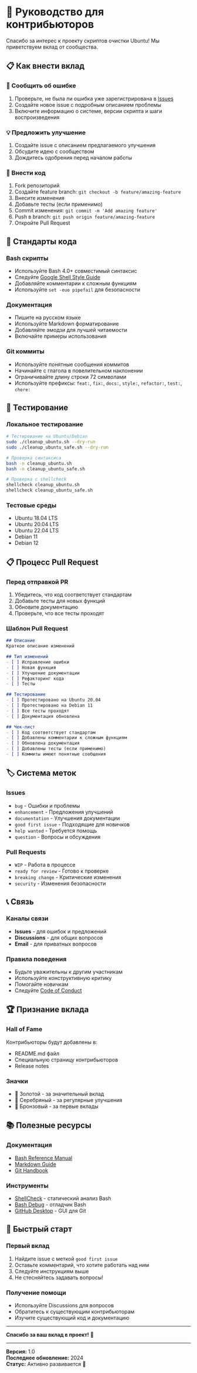# 🤝 Руководство для контрибьюторов

Спасибо за интерес к проекту скриптов очистки Ubuntu! Мы приветствуем вклад от сообщества.

## 📋 Как внести вклад

### 🐛 Сообщить об ошибке
1. Проверьте, не была ли ошибка уже зарегистрирована в [Issues](https://github.com/your-username/ubuntu-cleanup/issues)
2. Создайте новое issue с подробным описанием проблемы
3. Включите информацию о системе, версии скрипта и шаги воспроизведения

### 💡 Предложить улучшение
1. Создайте issue с описанием предлагаемого улучшения
2. Обсудите идею с сообществом
3. Дождитесь одобрения перед началом работы

### 🔧 Внести код
1. Fork репозиторий
2. Создайте feature branch: `git checkout -b feature/amazing-feature`
3. Внесите изменения
4. Добавьте тесты (если применимо)
5. Commit изменения: `git commit -m 'Add amazing feature'`
6. Push в branch: `git push origin feature/amazing-feature`
7. Откройте Pull Request

## 📝 Стандарты кода

### Bash скрипты
- Используйте Bash 4.0+ совместимый синтаксис
- Следуйте [Google Shell Style Guide](https://google.github.io/styleguide/shellguide.html)
- Добавляйте комментарии к сложным функциям
- Используйте `set -euo pipefail` для безопасности

### Документация
- Пишите на русском языке
- Используйте Markdown форматирование
- Добавляйте эмодзи для лучшей читаемости
- Включайте примеры использования

### Git коммиты
- Используйте понятные сообщения коммитов
- Начинайте с глагола в повелительном наклонении
- Ограничивайте длину строки 72 символами
- Используйте префиксы: `feat:`, `fix:`, `docs:`, `style:`, `refactor:`, `test:`, `chore:`

## 🧪 Тестирование

### Локальное тестирование
```bash
# Тестирование на Ubuntu/Debian
sudo ./cleanup_ubuntu.sh --dry-run
sudo ./cleanup_ubuntu_safe.sh --dry-run

# Проверка синтаксиса
bash -n cleanup_ubuntu.sh
bash -n cleanup_ubuntu_safe.sh

# Проверка с shellcheck
shellcheck cleanup_ubuntu.sh
shellcheck cleanup_ubuntu_safe.sh
```

### Тестовые среды
- Ubuntu 18.04 LTS
- Ubuntu 20.04 LTS
- Ubuntu 22.04 LTS
- Debian 11
- Debian 12

## 📋 Процесс Pull Request

### Перед отправкой PR
1. Убедитесь, что код соответствует стандартам
2. Добавьте тесты для новых функций
3. Обновите документацию
4. Проверьте, что все тесты проходят

### Шаблон Pull Request
```markdown
## Описание
Краткое описание изменений

## Тип изменений
- [ ] Исправление ошибки
- [ ] Новая функция
- [ ] Улучшение документации
- [ ] Рефакторинг кода
- [ ] Тесты

## Тестирование
- [ ] Протестировано на Ubuntu 20.04
- [ ] Протестировано на Debian 11
- [ ] Все тесты проходят
- [ ] Документация обновлена

## Чек-лист
- [ ] Код соответствует стандартам
- [ ] Добавлены комментарии к сложным функциям
- [ ] Обновлена документация
- [ ] Добавлены тесты (если применимо)
- [ ] Коммиты имеют понятные сообщения
```

## 🏷️ Система меток

### Issues
- `bug` - Ошибки и проблемы
- `enhancement` - Предложения улучшений
- `documentation` - Улучшения документации
- `good first issue` - Подходящие для новичков
- `help wanted` - Требуется помощь
- `question` - Вопросы и обсуждения

### Pull Requests
- `WIP` - Работа в процессе
- `ready for review` - Готово к проверке
- `breaking change` - Критические изменения
- `security` - Изменения безопасности

## 📞 Связь

### Каналы связи
- **Issues** - для ошибок и предложений
- **Discussions** - для общих вопросов
- **Email** - для приватных вопросов

### Правила поведения
- Будьте уважительны к другим участникам
- Используйте конструктивную критику
- Помогайте новичкам
- Следуйте [Code of Conduct](CODE_OF_CONDUCT.md)

## 🏆 Признание вклада

### Hall of Fame
Контрибьюторы будут добавлены в:
- README.md файл
- Специальную страницу контрибьюторов
- Release notes

### Значки
- 🥇 Золотой - за значительный вклад
- 🥈 Серебряный - за регулярные улучшения
- 🥉 Бронзовый - за первые вклады

## 📚 Полезные ресурсы

### Документация
- [Bash Reference Manual](https://www.gnu.org/software/bash/manual/)
- [Markdown Guide](https://www.markdownguide.org/)
- [Git Handbook](https://guides.github.com/introduction/git-handbook/)

### Инструменты
- [ShellCheck](https://www.shellcheck.net/) - статический анализ Bash
- [Bash Debug](https://bashdb.sourceforge.net/) - отладчик Bash
- [GitHub Desktop](https://desktop.github.com/) - GUI для Git

## 🚀 Быстрый старт

### Первый вклад
1. Найдите issue с меткой `good first issue`
2. Оставьте комментарий, что хотите работать над ним
3. Следуйте инструкциям выше
4. Не стесняйтесь задавать вопросы!

### Получение помощи
- Используйте Discussions для вопросов
- Обратитесь к существующим контрибьюторам
- Изучите существующий код и документацию

---

**Спасибо за ваш вклад в проект!** 🎉

---

**Версия:** 1.0  
**Последнее обновление:** 2024  
**Статус:** Активно развивается 🚀 